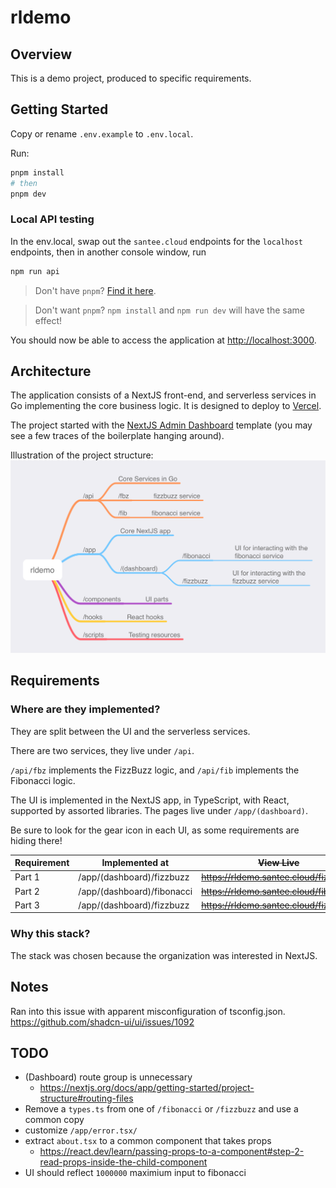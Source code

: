 # rldemo

## Overview

This is a demo project, produced to specific requirements.

## Getting Started

Copy or rename `.env.example` to `.env.local`.

Run:

``` bash
pnpm install
# then
pnpm dev
```

### Local API testing

In the env.local, swap out the `santee.cloud` endpoints for the `localhost` endpoints, then in another console window, run 
```bash
npm run api
```

> Don't have `pnpm`? [Find it here](https://pnpm.io/installation).

> Don't want `pnpm`? `npm install` and `npm run dev` will have the same effect!

You should now be able to access the application at <http://localhost:3000>.

## Architecture

The application consists of a NextJS front-end, and serverless services in Go implementing the core business logic. It is designed to deploy to [Vercel](https://vercel.com/home).

The project started with the [NextJS Admin Dashboard](https://vercel.com/templates/next.js/admin-dashboard) template (you may see a few traces of the boilerplate hanging around).

Illustration of the project structure:
![Project Structure](./docs/project-structure.png "Project Stucture")

## Requirements

### Where are they implemented?

They are split between the UI and the serverless services.

There are two services, they live under `/api`.

`/api/fbz` implements the FizzBuzz logic, and `/api/fib` implements the Fibonacci logic.

The UI is implemented in the NextJS app, in TypeScript, with React, supported by assorted libraries. The pages live under `/app/(dashboard)`.

Be sure to look for the gear icon in each UI, as some requirements are hiding there!

| Requirement | Implemented at             | ~~View Live~~                               |
|-------------|----------------------------|-----------------------------------------|
| Part 1      | /app/(dashboard)/fizzbuzz  | ~~<https://rldemo.santee.cloud/fizzbuzz>~~  |
| Part 2      | /app/(dashboard)/fibonacci | ~~<https://rldemo.santee.cloud/fibonacci>~~ |
| Part 3      | /app/(dashboard)/fizzbuzz  | ~~<https://rldemo.santee.cloud/fizzbuzz>~~  |

### Why this stack?

The stack was chosen because the organization was interested in NextJS. 

## Notes

Ran into this issue with apparent misconfiguration of tsconfig.json.
<https://github.com/shadcn-ui/ui/issues/1092>

## TODO
 - (Dashboard) route group is unnecessary
   - https://nextjs.org/docs/app/getting-started/project-structure#routing-files
 - Remove a `types.ts` from one of `/fibonacci` or `/fizzbuzz` and use a common copy
 - customize `/app/error.tsx/`
 - extract `about.tsx` to a common component that takes props
    - https://react.dev/learn/passing-props-to-a-component#step-2-read-props-inside-the-child-component
 - UI should reflect `1000000` maximium input to fibonacci
